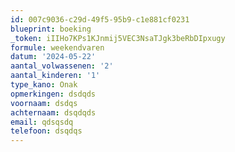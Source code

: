 ```yaml
---
id: 007c9036-c29d-49f5-95b9-c1e881cf0231
blueprint: boeking
_token: iIIHo7KPs1KJnmij5VEC3NsaTJgk3beRbDIpxugy
formule: weekendvaren
datum: '2024-05-22'
aantal_volwassenen: '2'
aantal_kinderen: '1'
type_kano: Onak
opmerkingen: dsdqds
voornaam: dsdqs
achternaam: dsqdqds
email: qdsqsdq
telefoon: dsqdqs
---
```

